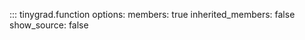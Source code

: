 <!-- TODO: remove the imported members -->
<!-- TODO: move Function from tensor to function -->
::: tinygrad.function
    options:
        members: true
        inherited_members: false
        show_source: false
